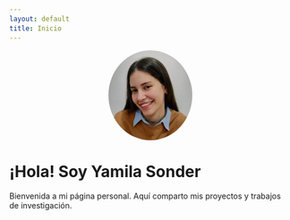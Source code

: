 ```yaml
---
layout: default
title: Inicio
---
```

<img src="perfil.jpeg" alt="Yamila Sonder" style="max-width: 150px; border-radius: 50%; display: block; margin: 0 auto;">

# ¡Hola! Soy Yamila Sonder

Bienvenida a mi página personal. 
Aquí comparto mis proyectos y trabajos de investigación.

